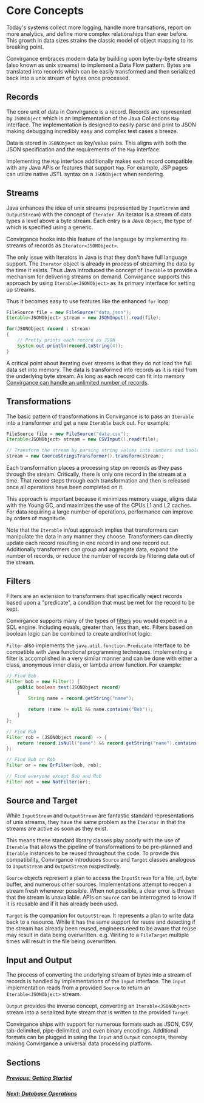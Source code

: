 # Core Concepts

Today's systems collect more logging, handle more transations, report on more
analytics, and define more complex relationships than ever before. This growth in
data sizes strains the classic model of object mapping to its breaking point.

Convirgance embraces modern data by building upon byte-by-byte streams (also
known as unix streams) to implement a Data Flow pattern. Bytes are translated
into records which can be easily transformed and then serialized back into a
unix stream of bytes once processed.

## Records

The core unit of data in Convirgance is a record. Records are represented by
`JSONObject` which is an implementation of the Java Collections `Map` interface.
The implementation is designed to easily parse and print to JSON making debugging
incredibly easy and complex test cases a breeze.

Data is stored in `JSONObject` as key/value pairs. This aligns with both the
JSON specification and the requirements of the `Map` interface.

Implementing the `Map` interface additionally makes each record compatible with
any Java APIs or features that support `Map`. For example, JSP pages can utilize
native JSTL syntax on a `JSONObject` when rendering.

## Streams

Java enhances the idea of unix streams (represented by `InputStream` and
`OutputStream`) with the concept of `Iterator`. An iterator is a stream of data
types a level above a byte stream. Each entry is a Java `Object`, the type of
which is specified using a generic.

Convirgance hooks into this feature of the langauge by implementing its streams
of records as `Iterator<JSONObject>`.

The only issue with Iterators in Java is that they don't have full language
support. The `Iterator` object is already in process of streaming the data by
the time it exists. Thus Java introduced the concept of `Iterable` to provide
a mechanism for delivering streams on demand. Convirgance supports this approach
by using `Iterable<JSONObject>` as its primary interface for setting up streams.

Thus it becomes easy to use features like the enhanced `for` loop:

```java
FileSource file = new FileSource("data.json");
Iterable<JSONObject> stream = new JSONInput().read(file);

for(JSONObject record : stream)
{
    // Pretty prints each record as JSON
    System.out.println(record.toString(4));
}
```

A critical point about iterating over streams is that they do not
load the full data set into memory. The data is transformed into records as it is read
from the underlying byte stream. As long as each record can
fit into memory <u>Convirgance can handle an unlimited number of records</u>.

## Transformations

The basic pattern of transformations in Convirgance is to pass an `Iterable` into
a transformer and get a new `Iterable` back out. For example:

```java
FileSource file = new FileSource("data.csv");
Iterable<JSONObject> stream = new CSVInput().read(file);

// Transform the stream by parsing string values into numbers and booleans
stream = new CoerceStringsTransformer().transform(stream);
```

Each transformation places a processing step on records as they pass through the
stream. Critically, there is only one record in the stream at a time. That record
steps through each transformation and then is released once all operations have
been completed on it.

This approach is important because it minimizes memory usage, aligns data with
the Young GC, and maximizes the use of the CPUs L1 and L2 caches. For
data requiring a large number of operations, performance can improve by orders
of magnitude.

Note that the `Iterable` in/out approach implies that transformers can manipulate
the data in any manner they choose. Transformers can directly update each record
resulting in one record in and one record out. Additionally transformers can group and aggregate
data, expand the number of records, or reduce the number of records by filtering data out of the stream.

<!-- TODO Wording could be better here, it feels like I'm tripping over 'expand the number of records'  -->

## Filters

Filters are an extension to transformers that specifically reject records
based upon a "predicate", a condition that must be met for the
record to be kept.

Convirgance supports many of the types of [filters](filtering-data.md) you would
expect in a SQL engine. Including equals, greater than, less than, etc. Filters
based on boolean logic can be combined to create and/or/not logic.

`Filter` also implements the `java.util.function.Predicate` interface to be compatible with
Java functional programming techniques. Implementing a filter is accomplished
in a very similar manner and can be done with either a class, anonymous inner
class, or lambda arrow function. For example:

```java
// Find Bob
Filter bob = new Filter() {
    public boolean test(JSONObject record)
    {
        String name = record.getString("name");

        return (name != null && name.contains("Bob"));
    }
};

// Find Rob
Filter rob = (JSONObject record) -> {
    return !record.isNull("name") && record.getString("name").contains("Rob");
};

// Find Bob or Rob
Filter or = new OrFilter(bob, rob);

// Find everyone except Bob and Rob
Filter not = new NotFilter(or);
```

## Source and Target

While `InputStream` and `OutputStream` are fantastic standard representations of
unix streams, they have the same problem as the `Iterator` in that the streams
are active as soon as they exist.

This means these standard library classes play poorly with the use of
`Iterable` that allows the pipeline
of transformations to be pre-planned and `Iterable` instances to be reused
throughout the code. To provide this compatibility, Convirgance introduces
`Source` and `Target` classes analogous to `InputStream` and `OutputStream`
respectively.

`Source` objects represent a plan to access the `InputStream` for a file, url,
byte buffer, and numerous other sources. Implementations attempt to reopen a
stream fresh whenever possible. When not possible, a clear error is thrown that
the stream is unavailable. APIs on `Source` can be interrogated to know if it
is reusable and if it has already been used.

`Target` is the companion for `OutputStream`. It represents a plan to write data
back to a resource. While it has the same support for reuse and detecting if
the stream has already been reused, engineers need to be aware that reuse may
result in data being overwritten. e.g. Writing to a `FileTarget` multiple
times will result in the file being overwritten.

## Input and Output

The process of converting the underlying stream of bytes into a stream of records
is handled by implementations of the `Input` interface. The `Input` implementation
reads from a provided `Source` to return an `Iterable<JSONObject>` stream.

`Output` provides the inverse concept, converting an `Iterable<JSONObject>` stream
into a serialized byte stream that is written to the provided `Target`.

Convirgance ships with support for numerous formats such as JSON, CSV,
tab-delimited, pipe-delimited, and even binary encodings. Additional formats
can be plugged in using the `Input` and `Output` concepts, thereby making
Convirgance a universal data processing platform.

## Sections

##### [Previous: Getting Started](./getting-started?id=getting-started-with-convirgance)

##### [Next: Database Operations](./database-operations?id=database-operations)
